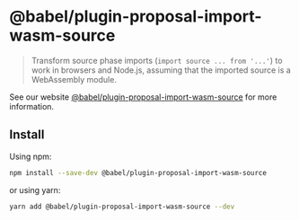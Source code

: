 # @babel/plugin-proposal-import-wasm-source

> Transform source phase imports (`import source ... from '...'`) to work in browsers and Node.js, assuming that the imported source is a WebAssembly module.

See our website [@babel/plugin-proposal-import-wasm-source](https://babeljs.io/docs/babel-plugin-proposal-import-wasm-source) for more information.

## Install

Using npm:

```sh
npm install --save-dev @babel/plugin-proposal-import-wasm-source
```

or using yarn:

```sh
yarn add @babel/plugin-proposal-import-wasm-source --dev
```
